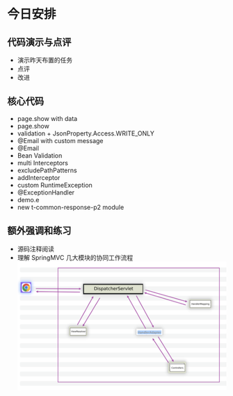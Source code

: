 # 今日安排

## 代码演示与点评

- 演示昨天布置的任务
- 点评
- 改进

## 核心代码

- page.show with data
- page.show
- validation + JsonProperty.Access.WRITE_ONLY
- @Email with custom message
- @Email
- Bean Validation
- multi Interceptors
- excludePathPatterns
- addInterceptor
- custom RuntimeException
- @ExceptionHandler
- demo.e
- new t-common-response-p2 module

## 额外强调和练习

- 源码注释阅读
- 理解 SpringMVC 几大模块的协同工作流程
![springmvc-core-workflow.png](springmvc-core-workflow.png)

